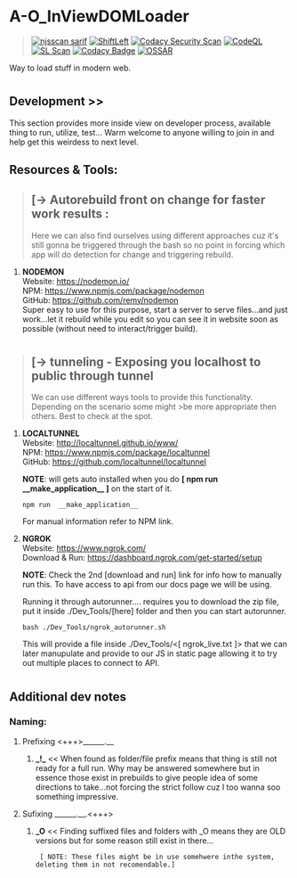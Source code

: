 # A-O_InViewDOMLoader
> [![njsscan sarif](https://github.com/MyUserNameIsMyUserName/A-O_InViewDOMLoader/actions/workflows/njsscan-analysis.yml/badge.svg)](https://github.com/MyUserNameIsMyUserName/A-O_InViewDOMLoader/actions/workflows/njsscan-analysis.yml) [![ShiftLeft](https://github.com/MyUserNameIsMyUserName/A-O_InViewDOMLoader/actions/workflows/shiftleft.yml/badge.svg)](https://github.com/MyUserNameIsMyUserName/A-O_InViewDOMLoader/actions/workflows/shiftleft.yml) [![Codacy Security Scan](https://github.com/MyUserNameIsMyUserName/A-O_InViewDOMLoader/actions/workflows/codacy-analysis.yml/badge.svg)](https://github.com/MyUserNameIsMyUserName/A-O_InViewDOMLoader/actions/workflows/codacy-analysis.yml) [![CodeQL](https://github.com/MyUserNameIsMyUserName/A-O_InViewDOMLoader/actions/workflows/codeql-analysis.yml/badge.svg)](https://github.com/MyUserNameIsMyUserName/A-O_InViewDOMLoader/actions/workflows/codeql-analysis.yml) [![SL Scan](https://github.com/MyUserNameIsMyUserName/A-O_InViewDOMLoader/actions/workflows/shiftleft-analysis.yml/badge.svg)](https://github.com/MyUserNameIsMyUserName/A-O_InViewDOMLoader/actions/workflows/shiftleft-analysis.yml) [![Codacy Badge](https://api.codacy.com/project/badge/Grade/1d593c5336924700b0b7d82d0c291c08)](https://app.codacy.com/gh/MyUserNameIsMyUserName/A-O_InViewDOMLoader?utm_source=github.com&utm_medium=referral&utm_content=MyUserNameIsMyUserName/A-O_InViewDOMLoader&utm_campaign=Badge_Grade_Settings) [![OSSAR](https://github.com/MyUserNameIsMyUserName/A-O_InViewDOMLoader/actions/workflows/ossar-analysis.yml/badge.svg)](https://github.com/MyUserNameIsMyUserName/A-O_InViewDOMLoader/actions/workflows/ossar-analysis.yml)




Way to load stuff in modern web.




#
## Development >>
       
This section provides more inside view on developer process, available thing to run, utilize, test... Warm welcome to anyone willing to join in and help get this weirdess to next level.   
  

## Resources & Tools:


>## [-> Autorebuild front on change for faster work results :    
> Here we can also find ourselves using different approaches cuz it's still gonna be triggered through the bash so no point in forcing which app will do detection for change and triggering rebuild.     

  1. **NODEMON**    
    Website: https://nodemon.io/   
    NPM:     https://www.npmjs.com/package/nodemon    
    GitHub:  https://github.com/remy/nodemon     
    Super easy to use for this purpose, start a server to serve files...and just work...let it rebuild while you edit so you can see it in website soon as possible (without need to interact/trigger build).
# 
>## [-> tunneling - Exposing you localhost to public through tunnel
>   We can use different ways tools to provide this functionality. Depending on the scenario some might >be more appropriate then others. Best to check at the spot.    
    
  1. **LOCALTUNNEL**   
    Website: http://localtunnel.github.io/www/     
    NPM: https://www.npmjs.com/package/localtunnel     
    GitHub: https://github.com/localtunnel/localtunnel     

        **NOTE**: will gets auto installed when you do **[ npm run __make_application\_\_ ]** on the start of it.
       
         npm run  __make_application__  

        For manual information refer to NPM link.

  2. **NGROK**   
    Website: https://www.ngrok.com/     
    Download & Run: https://dashboard.ngrok.com/get-started/setup     

        **NOTE**: Check the 2nd [download and run] link for info how to manually run this. To have access to api from our docs page we will be using.

        Running it through autorunner.... requires you to download the zip file, put it inside ./Dev_Tools/[here] folder and then you can start autorunner.
       
         bash ./Dev_Tools/ngrok_autorunner.sh  

        This will provide a file inside ./Dev_Tools/<[ ngrok_live.txt ]> that we can later manupulate and provide to our JS in static page allowing it to try out multiple places to connect to API.

#   
#   

## Additional dev notes

### Naming:
1. Prefixing <+++>______.\_\_
   1. **_!\_** << When found as folder/file prefix means that thing is still not ready for a full run. Why may be answered somewhere but in essence those exist in prebuilds to give people idea of some directions to take...not forcing the strict follow cuz I too wanna soo something impressive.   
  

1. Sufixing ______.\_\_.<+++>  
   1. **_O**  << Finding suffixed files and folders with _O means they are OLD versions but for some reason still exist in there...  
   
           [ NOTE: These files might be in use somehwere inthe system, deleting them in not recomendable.]

